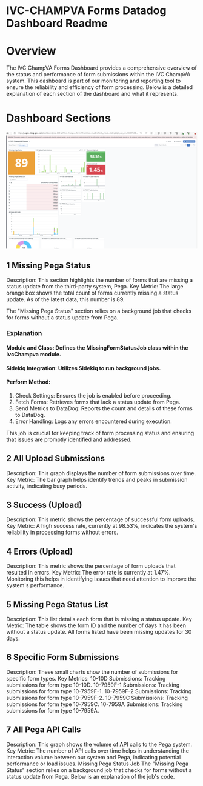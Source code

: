 # IVC-CHAMPVA Forms Datadog Dashboard Readme

# Overview
The IVC ChampVA Forms Dashboard provides a comprehensive overview of the status and performance of form submissions within the IVC ChampVA system. This dashboard is part of our monitoring and reporting tool to ensure the reliability and efficiency of form processing. Below is a detailed explanation of each section of the dashboard and what it represents.

# Dashboard Sections
 ![image](images/main.png)

## 1 Missing Pega Status

Description: This section highlights the number of forms that are missing a status update from the third-party system, Pega.
Key Metric: The large orange box shows the total count of forms currently missing a status update. As of the latest data, this number is 89.

The "Missing Pega Status" section relies on a background job that checks for forms without a status update from Pega.

### Explanation

#### Module and Class: Defines the MissingFormStatusJob class within the IvcChampva module.
#### Sidekiq Integration: Utilizes Sidekiq to run background jobs.
#### Perform Method:
1. Check Settings: Ensures the job is enabled before proceeding.
2. Fetch Forms: Retrieves forms that lack a status update from Pega.
3. Send Metrics to DataDog: Reports the count and details of these forms to DataDog.
4. Error Handling: Logs any errors encountered during execution.
   
This job is crucial for keeping track of form processing status and ensuring that issues are promptly identified and addressed.

## 2 All Upload Submissions

Description: This graph displays the number of form submissions over time.
Key Metric: The bar graph helps identify trends and peaks in submission activity, indicating busy periods.

## 3 Success (Upload)
Description: This metric shows the percentage of successful form uploads.
Key Metric: A high success rate, currently at 98.53%, indicates the system's reliability in processing forms without errors.

## 4 Errors (Upload)

Description: This metric shows the percentage of form uploads that resulted in errors.
Key Metric: The error rate is currently at 1.47%. Monitoring this helps in identifying issues that need attention to improve the system's performance.

## 5 Missing Pega Status List

Description: This list details each form that is missing a status update.
Key Metric: The table shows the form ID and the number of days it has been without a status update. All forms listed have been missing updates for 30 days.

## 6 Specific Form Submissions

Description: These small charts show the number of submissions for specific form types.
Key Metrics:
10-10D Submissions: Tracking submissions for form type 10-10D.
10-7959F-1 Submissions: Tracking submissions for form type 10-7959F-1.
10-7959F-2 Submissions: Tracking submissions for form type 10-7959F-2.
10-7959C Submissions: Tracking submissions for form type 10-7959C.
10-7959A Submissions: Tracking submissions for form type 10-7959A.

## 7 All Pega API Calls

Description: This graph shows the volume of API calls to the Pega system.
Key Metric: The number of API calls over time helps in understanding the interaction volume between our system and Pega, indicating potential performance or load issues.
Missing Pega Status Job
The "Missing Pega Status" section relies on a background job that checks for forms without a status update from Pega. Below is an explanation of the job's code.
